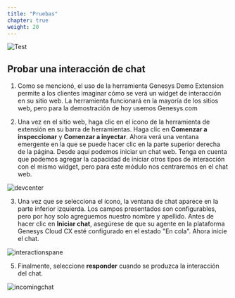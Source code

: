 ```yaml
---
title: "Pruebas"
chapter: true
weight: 20
---
```

![Test](/images/Webchat2-768x300.jpg)
## Probar una interacción de chat

1. Como se mencionó, el uso de la herramienta Genesys Demo Extension permite a los clientes imaginar cómo se verá un widget de interacción en su sitio web. La herramienta funcionará en la mayoría de los sitios web, pero para la demostración de hoy usemos Genesys.com

2. Una vez en el sitio web, haga clic en el icono de la herramienta de extensión en su barra de herramientas. Haga clic en **Comenzar a inspeccionar** y **Comenzar a inyectar**. Ahora verá una ventana emergente en la que se puede hacer clic en la parte superior derecha de la página. Desde aquí podemos iniciar un chat web. Tenga en cuenta que podemos agregar la capacidad de iniciar otros tipos de interacción con el mismo widget, pero para este módulo nos centraremos en el chat web.

![devcenter](/images/Inspect.jpg)

3. Una vez que se selecciona el ícono, la ventana de chat aparece en la parte inferior izquierda. Los campos presentados son configurables, pero por hoy solo agreguemos nuestro nombre y apellido. Antes de hacer clic en **Iniciar chat**, asegúrese de que su agente en la plataforma Genesys Cloud CX esté configurado en el estado "En cola". Ahora inicie el chat.

![interactionspane](/images/Initiate1.jpg)

5. Finalmente, seleccione **responder** cuando se produzca la interacción del chat.

![incomingchat](/images/incomingchat.jpg)